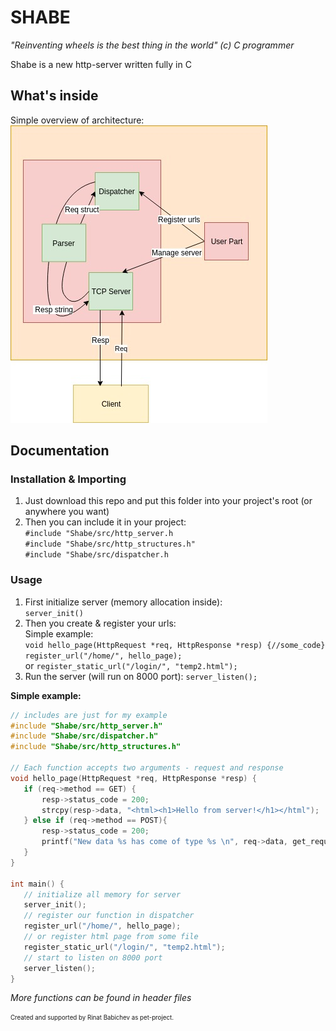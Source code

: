 # SHABE
  
*"Reinventing wheels is the best thing in the world" (c) C programmer*  
  
Shabe is a new http-server written fully in C
  
## What's inside
Simple overview of architecture:    
![Architecture](https://github.com/RedMoon32/Shabe/blob/master/ShabeFramework.jpg)

## Documentation

### Installation & Importing

1. Just download this repo and put this folder into your project's root (or anywhere you want) 
2. Then you can include it in your project:  
`#include "Shabe/src/http_server.h`  
`#include "Shabe/src/http_structures.h"`  
`#include "Shabe/src/dispatcher.h`

### Usage

1. First initialize server (memory allocation inside):  
`server_init()`
2. Then you create & register your urls:  
   Simple example:  
   `void hello_page(HttpRequest *req, HttpResponse *resp) {//some_code} `
   `register_url("/home/", hello_page);`  
   or `register_static_url("/login/", "temp2.html");`
3. Run the server (will run on 8000 port):
    `server_listen();`

**Simple example:** 
```c        
// includes are just for my example
#include "Shabe/src/http_server.h"
#include "Shabe/src/dispatcher.h"
#include "Shabe/src/http_structures.h"

// Each function accepts two arguments - request and response
void hello_page(HttpRequest *req, HttpResponse *resp) {
   if (req->method == GET) {
       resp->status_code = 200;
       strcpy(resp->data, "<html><h1>Hello from server!</h1></html");
   } else if (req->method == POST){
       resp->status_code = 200;
       printf("New data %s has come of type %s \n", req->data, get_request_header(req, CONTENT_TYPE));
   }
}

int main() {
   // initialize all memory for server
   server_init();
   // register our function in dispatcher
   register_url("/home/", hello_page);
   // or register html page from some file
   register_static_url("/login/", "temp2.html");
   // start to listen on 8000 port
   server_listen();
}
   ```
*More functions can be found in header files*

<sub><sup>Created and supported by Rinat Babichev as pet-project.<sub><sup>
